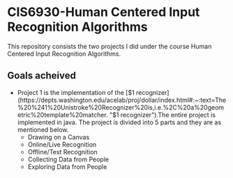 # CIS6930-Human Centered Input Recognition Algorithms
This repository consists the two projects I did under the course Human Centered Input Recognition Algorithms.

## Goals acheived
- Project 1 is the implementation of the [$1 recognizer](https://depts.washington.edu/acelab/proj/dollar/index.html#:~:text=The%20%241%20Unistroke%20Recognizer%20is,i.e.%2C%20a%20geometric%20template%20matcher. "$1 recognizer").The entire project is implemented in java. The project is divided into 5 parts and they are as mentioned below.
  -  Drawing on a Canvas
  -  Online/Live Recognition
  -  Offline/Test Recognition
  -  Collecting Data from People
  -  Exploring Data from People
